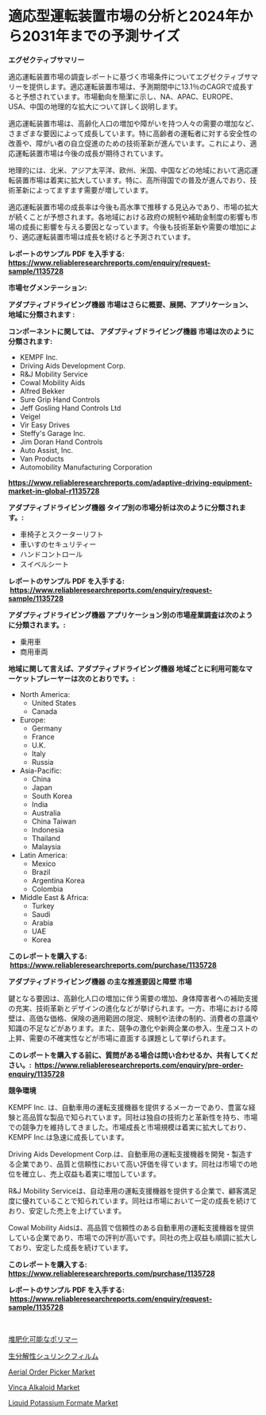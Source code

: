 <p><h1>適応型運転装置市場の分析と2024年から2031年までの予測サイズ</h1></p><p><strong>エグゼクティブサマリー</strong></p>
<p><p>適応運転装置市場の調査レポートに基づく市場条件についてエグゼクティブサマリーを提供します。適応運転装置市場は、予測期間中に13.1％のCAGRで成長すると予想されています。市場動向を簡潔に示し、NA、APAC、EUROPE、USA、中国の地理的な拡大について詳しく説明します。</p><p>適応運転装置市場は、高齢化人口の増加や障がいを持つ人々の需要の増加など、さまざまな要因によって成長しています。特に高齢者の運転者に対する安全性の改善や、障がい者の自立促進のための技術革新が進んでいます。これにより、適応運転装置市場は今後の成長が期待されています。</p><p>地理的には、北米、アジア太平洋、欧州、米国、中国などの地域において適応運転装置市場は着実に拡大しています。特に、高所得国での普及が進んでおり、技術革新によってますます需要が増しています。</p><p>適応運転装置市場の成長率は今後も高水準で推移する見込みであり、市場の拡大が続くことが予想されます。各地域における政府の規制や補助金制度の影響も市場の成長に影響を与える要因となっています。今後も技術革新や需要の増加により、適応運転装置市場は成長を続けると予測されています。</p></p>
<p><strong>レポートのサンプル PDF を入手する: <a href="https://www.reliableresearchreports.com/enquiry/request-sample/1135728">https://www.reliableresearchreports.com/enquiry/request-sample/1135728</a></strong></p>
<p><strong>市場セグメンテーション:</strong></p>
<p><strong> アダプティブドライビング機器 市場はさらに概要、展開、アプリケーション、地域に分類されます :</strong></p>
<p><strong>コンポーネントに関しては、 アダプティブドライビング機器 市場は次のように分類されます: &nbsp;</strong></p>
<p><ul><li>KEMPF Inc.</li><li>Driving Aids Development Corp.</li><li>R&J Mobility Service</li><li>Cowal Mobility Aids</li><li>Alfred Bekker</li><li>Sure Grip Hand Controls</li><li>Jeff Gosling Hand Controls Ltd</li><li>Veigel</li><li>Vir Easy Drives</li><li>Steffy's Garage Inc.</li><li>Jim Doran Hand Controls</li><li>Auto Assist, Inc.</li><li>Van Products</li><li>Automobility Manufacturing Corporation</li></ul></p>
<p><strong><a href="https://www.reliableresearchreports.com/adaptive-driving-equipment-market-in-global-r1135728">https://www.reliableresearchreports.com/adaptive-driving-equipment-market-in-global-r1135728</a></strong></p>
<p><strong> アダプティブドライビング機器 タイプ別の市場分析は次のように分類されます。:</strong></p>
<p><ul><li>車椅子とスクーターリフト</li><li>車いすのセキュリティー</li><li>ハンドコントロール</li><li>スイベルシート</li></ul></p>
<p><strong>レポートのサンプル PDF を入手する: &nbsp;<a href="https://www.reliableresearchreports.com/enquiry/request-sample/1135728">https://www.reliableresearchreports.com/enquiry/request-sample/1135728</a></strong></p>
<p><strong> アダプティブドライビング機器 アプリケーション別の市場産業調査は次のように分類されます。:</strong></p>
<p><ul><li>乗用車</li><li>商用車両</li></ul></p>
<p><strong>地域に関して言えば、アダプティブドライビング機器 地域ごとに利用可能なマーケットプレーヤーは次のとおりです。:</strong></p>
<p><ul>
    <li>
        North America:
        <ul>
            <li>United States</li>
            <li>Canada</li>
        </ul>
    </li>
    <li>
        Europe:
        <ul>
            <li>Germany</li>
            <li>France</li>
            <li>U.K.</li>
            <li>Italy</li>
            <li>Russia</li>
        </ul>
    </li>
    <li>
        Asia-Pacific:
        <ul>
            <li>China</li>
            <li>Japan</li>
            <li>South Korea</li>
            <li>India</li>
            <li>Australia</li>
            <li>China Taiwan</li>
            <li>Indonesia</li>
            <li>Thailand</li>
            <li>Malaysia</li>
        </ul>
    </li>
    <li>
        Latin America:
        <ul>
            <li>Mexico</li>
            <li>Brazil</li>
            <li>Argentina Korea</li>
            <li>Colombia</li>
        </ul>
    </li>
    <li>
        Middle East & Africa:
        <ul>
            <li>Turkey</li>
            <li>Saudi</li>
            <li>Arabia</li>
            <li>UAE</li>
            <li>Korea</li>
        </ul>
    </li>
    </ul></p>
<p><strong>このレポートを購入する: &nbsp;<a href="https://www.reliableresearchreports.com/purchase/1135728">https://www.reliableresearchreports.com/purchase/1135728</a></strong></p>
<p><strong>アダプティブドライビング機器 の主な推進要因と障壁 市場</strong></p>
<p><p>鍵となる要因は、高齢化人口の増加に伴う需要の増加、身体障害者への補助支援の充実、技術革新とデザインの進化などが挙げられます。一方、市場における障壁は、高価な価格、保険の適用範囲の限定、規制や法律の制約、消費者の意識や知識の不足などがあります。また、競争の激化や新興企業の参入、生産コストの上昇、需要の不確実性などが市場に直面する課題として挙げられます。</p></p>
<p><strong>このレポートを購入する前に、質問がある場合は問い合わせるか、共有してください。:&nbsp; <a href="https://www.reliableresearchreports.com/enquiry/pre-order-enquiry/1135728">https://www.reliableresearchreports.com/enquiry/pre-order-enquiry/1135728</a></strong></p>
<p><strong>競争環境</strong></p>
<p><p>KEMPF Inc. は、自動車用の運転支援機器を提供するメーカーであり、豊富な経験と高品質な製品で知られています。同社は独自の技術力と革新性を持ち、市場での競争力を維持してきました。市場成長と市場規模は着実に拡大しており、KEMPF Inc.は急速に成長しています。</p><p>Driving Aids Development Corp.は、自動車用の運転支援機器を開発・製造する企業であり、品質と信頼性において高い評価を得ています。同社は市場での地位を確立し、売上収益も着実に増加しています。</p><p>R&J Mobility Serviceは、自动車用の運転支援機器を提供する企業で、顧客満足度に優れていることで知られています。同社は市場において一定の成長を続けており、安定した売上を上げています。</p><p>Cowal Mobility Aidsは、高品質で信頼性のある自動車用の運転支援機器を提供している企業であり、市場での評判が高いです。同社の売上収益も順調に拡大しており、安定した成長を続けています。</p></p>
<p><strong>このレポートを購入する: &nbsp; <a href="https://www.reliableresearchreports.com/purchase/1135728">https://www.reliableresearchreports.com/purchase/1135728</a></strong></p>
<p><strong>レポートのサンプル PDF を入手する: &nbsp;<a href="https://www.reliableresearchreports.com/enquiry/request-sample/1135728">https://www.reliableresearchreports.com/enquiry/request-sample/1135728</a></strong><strong></strong></p>
<p>&nbsp;</p>
<p><p><a href="https://github.com/EmoryYundt1935/Market-Research-Report-List-1/blob/main/729906026687.md">堆肥化可能なポリマー</a></p><p><a href="https://github.com/mcbeesbxa270/Market-Research-Report-List-1/blob/main/586854126686.md">生分解性シュリンクフィルム</a></p><p><a href="https://github.com/Hazelklievgspy6vdcsmu106w/Market-Research-Report-List-2/blob/main/aerial-order-picker-market.md">Aerial Order Picker Market</a></p><p><a href="https://www.linkedin.com/pulse/vinca-alkaloid-market-goal-estimating-size-future-growth-potential-kjlac?trackingId=nBNHmPdPQIp%2FTRorQ2IhMw%3D%3D">Vinca Alkaloid Market</a></p><p><a href="https://www.linkedin.com/pulse/liquid-potassium-formate-market-centers-aspects-growth-share-ypjoc?trackingId=IvyMJkMYu99W%2BUZQWQ7tCw%3D%3D">Liquid Potassium Formate Market</a></p></p>